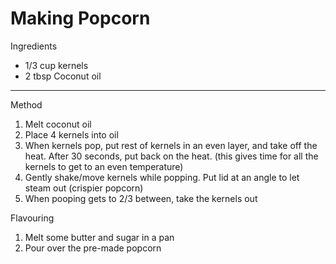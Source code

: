 # Making Popcorn

Ingredients

-   1/3 cup kernels
-   2 tbsp Coconut oil

--------------------------------------------------------------------------------

Method

1.  Melt coconut oil
2.  Place 4 kernels into oil
3.  When kernels pop, put rest of kernels in an even layer, and take off the
    heat. After 30 seconds, put back on the heat. (this gives time for all the
    kernels to get to an even temperature)
4.  Gently shake/move kernels while popping. Put lid at an angle to let steam
    out (crispier popcorn)
5.  When pooping gets to 2/3 between, take the kernels out

Flavouring

1.  Melt some butter and sugar in a pan
2.  Pour over the pre-made popcorn
